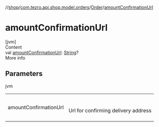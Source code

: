 //[shop](../../../index.md)/[com.tezro.api.shop.model.orders](../index.md)/[Order](index.md)/[amountConfirmationUrl](amount-confirmation-url.md)



# amountConfirmationUrl  
[jvm]  
Content  
val [amountConfirmationUrl](amount-confirmation-url.md): [String](https://kotlinlang.org/api/latest/jvm/stdlib/kotlin/-string/index.html)?  
More info  


## Parameters  
  
jvm  
  
| | |
|---|---|
| <a name="com.tezro.api.shop.model.orders/Order/amountConfirmationUrl/#/PointingToDeclaration/"></a>amountConfirmationUrl| <a name="com.tezro.api.shop.model.orders/Order/amountConfirmationUrl/#/PointingToDeclaration/"></a><br><br>Url for confirming delivery address<br><br>|
  
  



